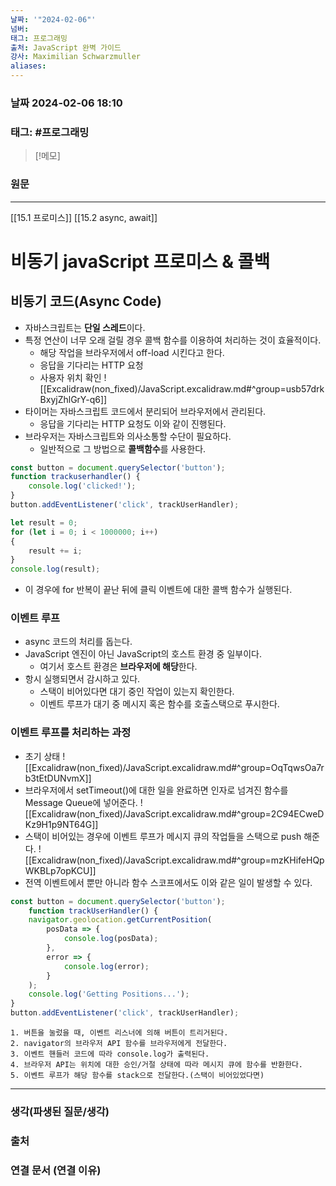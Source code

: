 ```yaml
---
날짜: '"2024-02-06"'
넘버: 
태그: 프로그래밍
출처: JavaScript 완벽 가이드
강사: Maximilian Schwarzmuller
aliases:
---
```

### 날짜  2024-02-06 18:10

### 태그: #프로그래밍 

>[!메모]
>

### 원문
---
[[15.1 프로미스]]
[[15.2 async, await]]
# 비동기 javaScript 프로미스 & 콜백
## 비동기 코드(Async Code)
- 자바스크립트는 **단일 스레드**이다.
- 특정 연산이 너무 오래 걸릴 경우 콜백 함수를 이용하여 처리하는 것이 효율적이다.
	- 해당 작업을 브라우저에서 off-load 시킨다고 한다.
	- 응답을 기다리는 HTTP 요청
	- 사용자 위치 확인
![[Excalidraw(non_fixed)/JavaScript.excalidraw.md#^group=usb57drkBxyjZhlGrY-q6]]
- 타이머는 자바스크립트 코드에서 분리되어 브라우저에서 관리된다.
	- 응답을 기다리는 HTTP 요청도 이와 같이 진행된다.
- 브라우저는 자바스크립트와 의사소통할 수단이 필요하다.
	- 일반적으로 그 방법으로 **콜백함수**를 사용한다.
```js
const button = document.querySelector('button');
function trackuserhandler() {
	console.log('clicked!');
}
button.addEventListener('click', trackUserHandler);

let result = 0;
for (let i = 0; i < 1000000; i++)
{
	result += i;
}
console.log(result);
```
- 이 경우에 for 반복이 끝난 뒤에 클릭 이벤트에 대한 콜백 함수가 실행된다.
### 이벤트 루프
- async 코드의 처리를 돕는다.
- JavaScript 엔진이 아닌 JavaScript의 호스트 환경 중 일부이다.
	- 여기서 호스트 환경은 **브라우저에 해당**한다.
- 항시 실행되면서 감시하고 있다.
	- 스택이 비어있다면 대기 중인 작업이 있는지 확인한다.
	- 이벤트 루프가 대기 중 메시지 혹은 함수를 호출스택으로 푸시한다.
### 이벤트 루프를 처리하는 과정
- 초기 상태
![[Excalidraw(non_fixed)/JavaScript.excalidraw.md#^group=OqTqwsOa7rb3tEtDUNvmX]]
- 브라우저에서 setTimeout()에 대한 일을 완료하면 인자로 넘겨진 함수를 Message Queue에 넣어준다.
![[Excalidraw(non_fixed)/JavaScript.excalidraw.md#^group=2C94ECweDKz9H1p9NT64G]]
- 스택이 비어있는 경우에 이벤트 루프가 메시지 큐의 작업들을 스택으로 push 해준다.
![[Excalidraw(non_fixed)/JavaScript.excalidraw.md#^group=mzKHifeHQpWKBLp7opKCU]]
- 전역 이벤트에서 뿐만 아니라 함수 스코프에서도 이와 같은 일이 발생할 수 있다.
```js
const button = document.querySelector('button');
	function trackUserHandler() {
	navigator.geolocation.getCurrentPosition(
		posData => {
			console.log(posData);
		},
		error => {
			console.log(error);
		}
	);
	console.log('Getting Positions...');
}
button.addEventListener('click', trackUserHandler);
```
```
1. 버튼을 눌렀을 때, 이벤트 리스너에 의해 버튼이 트리거된다.
2. navigator의 브라우저 API 함수를 브라우저에게 전달한다.
3. 이벤트 핸들러 코드에 따라 console.log가 출력된다. 
4. 브라우저 API는 위치에 대한 승인/거절 상태에 따라 메시지 큐에 함수를 반환한다.
5. 이벤트 루프가 해당 함수를 stack으로 전달한다.(스택이 비어있었다면)
```


---
### 생각(파생된 질문/생각)

### 출처

### 연결 문서 (연결 이유)
